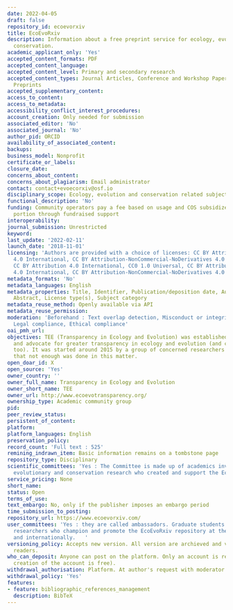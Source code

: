 ```yaml
---
date: 2022-04-05
draft: false
repository_id: ecoevorxiv
title: EcoEvoRxiv
description: Information about a free preprint service for ecology, evolution and
  conservation.
academic_applicant_only: 'Yes'
accepted_content_formats: PDF
accepted_content_language:
accepted_content_level: Primary and secondary research
accepted_content_types: Journal Articles, Conference and Workshop Papers, review papers,
  Preprints
accepted_supplementary_content:
access_to_content:
access_to_metadata:
accessibility_conflict_interest_procedures:
account_creation: Only needed for submission
associated_editor: 'No'
associated_journal: 'No'
author_pid: ORCID
availability_of_associated_content:
backups:
business_model: Nonprofit
certificate_or_labels:
closure_date:
concerns_about_content:
concerns_about_plagiarism: Email administrator
contact: contact+evoecorxiv@osf.io
disciplinary_scope: Ecology, evolution and conservation related subjects
functional_description: 'No'
funding: Community operators pay a fee based on usage and COS subsidizes the other
  portion through fundraised support
interoperability:
journal_submission: Unrestricted
keyword:
last_update: '2022-02-11'
launch_date: '2018-11-01'
licensing: 'Authors are provided with a choice of licenses: CC BY Attribution-ShareAlike
  4.0 International, CC BY Attribution-NonCommercial-NoDerivatives 4.0 International,
  CC BY Attribution 4.0 International, CC0 1.0 Universal, CC BY Attribution-ShareAlike
  4.0 International, CC BY Attribution-NonCommercial-NoDerivatives 4.0 Internationa'
metadata_formats: 'No'
metadata_languages: English
metadata_properties: Title, Identifier, Publication/deposition date, Author name(s),
  Abstract, License type(s), Subject category
metadata_reuse_method: Openly available via API
metadata_reuse_permission:
moderation: 'Beforehand : Text overlap detection, Misconduct or integrity checks,
  Legal compliance, Ethical compliance'
oai_pmh_url:
objectives: TEE (Transparency in Ecology and Evolution) was established to educate
  and advocate for greater transparency in ecology and evolution (and conservation
  too). It was started around 2015 by a group of concerned researchers who thought
  that not enough was done in this matter.
open_doar_id: X
open_source: 'Yes'
owner_country: ''
owner_full_name: Transparency in Ecology and Evolution
owner_short_name: TEE
owner_url: http://www.ecoevotransparency.org/
ownership_type: Academic community group
pid:
peer_review_status:
persistent_of_content:
platform:
platform_languages: English
preservation_policy:
record_count: 'Full text : 525'
remining_indrawn_item: Basic information remains on a tombstone page
repository_type: Disciplinary
scientific_committees: 'Yes : The Committee is made up of academics involved in ecological,
  evolutionary and conservation research who created and support the EcoEvoRxiv repository.   '
service_pricing: None
short_name:
status: Open
terms_of_use:
text_embargo: No, only if the publisher imposes an embargo period
time_submission_to_posting:
repository_url: https://www.ecoevorxiv.com/
user_committees: 'Yes : they are called ambassadors. Graduate students and early career
  researchers who champion and promote the EcoEvoRxiv repository at their institutions
  and internationally.   '
versioning_policy: Accepts new version. All version are archieved and visible for
  readers.
who_can_deposit: Anyone can post on the platform. Only an account is required ( The
  creation of the account is free).
withdrawal_authorisation: Platform. At author's request with moderator approval
withdrawal_policy: 'Yes'
features:
- feature: bibliographic_references_management
  description: BibTeX
---
```




